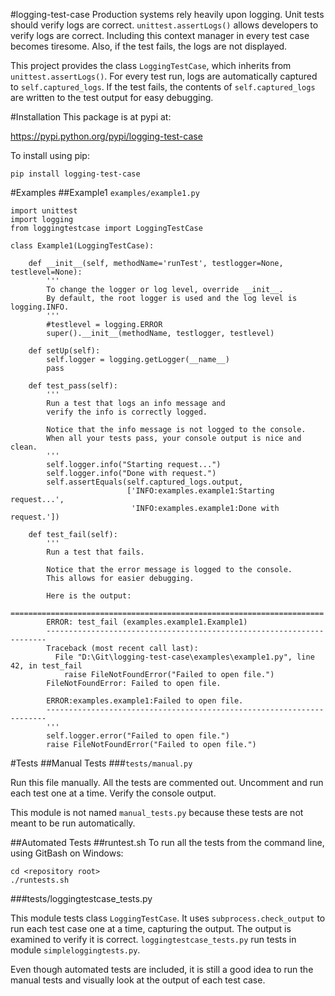 #logging-test-case
Production systems rely heavily upon logging.  Unit tests should verify logs are correct.
`unittest.assertLogs()` allows developers to verify logs are correct.
Including this context manager in every test case becomes tiresome.  Also, if the test fails, the logs are not displayed.

This project provides the class `LoggingTestCase`, which inherits from `unittest.assertLogs()`.
For every test run, logs are automatically captured to `self.captured_logs`.
If the test fails, the contents of `self.captured_logs` are written to the test output for easy debugging.

#Installation
This package is at pypi at:

https://pypi.python.org/pypi/logging-test-case

To install using pip:

`pip install logging-test-case`

#Examples
##Example1
`examples/example1.py`

```
import unittest
import logging
from loggingtestcase import LoggingTestCase

class Example1(LoggingTestCase):

    def __init__(self, methodName='runTest', testlogger=None, testlevel=None):
        '''
        To change the logger or log level, override __init__.
        By default, the root logger is used and the log level is logging.INFO.
        '''
        #testlevel = logging.ERROR
        super().__init__(methodName, testlogger, testlevel)

    def setUp(self):
        self.logger = logging.getLogger(__name__)
        pass

    def test_pass(self):
        '''
        Run a test that logs an info message and
        verify the info is correctly logged.
        
        Notice that the info message is not logged to the console.
        When all your tests pass, your console output is nice and clean.
        '''
        self.logger.info("Starting request...")
        self.logger.info("Done with request.")
        self.assertEquals(self.captured_logs.output,
                          ['INFO:examples.example1:Starting request...',
                           'INFO:examples.example1:Done with request.'])
    
    def test_fail(self):
        '''
        Run a test that fails.
        
        Notice that the error message is logged to the console.
        This allows for easier debugging.
        
        Here is the output:
        ======================================================================
        ERROR: test_fail (examples.example1.Example1)
        ----------------------------------------------------------------------
        Traceback (most recent call last):
          File "D:\Git\logging-test-case\examples\example1.py", line 42, in test_fail
            raise FileNotFoundError("Failed to open file.")
        FileNotFoundError: Failed to open file.
        
        ERROR:examples.example1:Failed to open file.
        ----------------------------------------------------------------------        
        '''
        self.logger.error("Failed to open file.")
        raise FileNotFoundError("Failed to open file.")
```

#Tests
##Manual Tests
###`tests/manual.py`

Run this file manually.  All the tests are commented out.  Uncomment and run each test one at a time.  Verify the console output.

This module is not named `manual_tests.py` because these tests are not meant to be run automatically.

##Automated Tests
##runtest.sh
To run all the tests from the command line, using GitBash on Windows:
```
cd <repository root>
./runtests.sh
```
###tests/loggingtestcase_tests.py

This module tests class `LoggingTestCase`.  It uses `subprocess.check_output` to run each test case one at a time, capturing the output.
The output is examined to verify it is correct.  `loggingtestcase_tests.py` run tests in module `simpleloggingtests.py`.

Even though automated tests are included, it is still a good idea to run the manual tests and visually look at the output of each test case.
